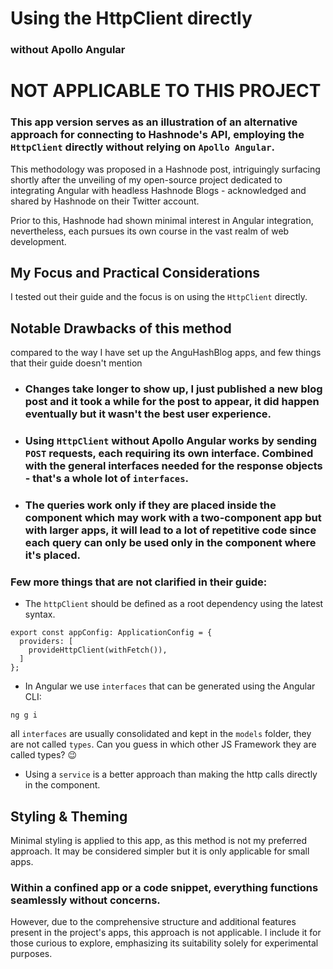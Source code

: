 # Using the HttpClient directly
### without Apollo Angular 

# NOT APPLICABLE TO THIS PROJECT

### This app version serves as an illustration of an alternative approach for connecting to Hashnode's API, employing the `HttpClient` directly without relying on `Apollo Angular`.

This methodology was proposed in a Hashnode post, intriguingly surfacing shortly after the unveiling of my open-source project dedicated to integrating Angular with headless Hashnode Blogs -  acknowledged and shared by Hashnode on their Twitter account.

Prior to this, Hashnode had shown minimal interest in Angular integration, nevertheless, each pursues its own course in the vast realm of web development.

## My Focus and Practical Considerations

I tested out their guide and the focus is on using the `HttpClient` directly.

## Notable Drawbacks of this method 
compared to the way I have set up the AnguHashBlog apps, and few things that their guide doesn't mention
- ### Changes take longer to show up, I just published a new blog post and it took a while for the post to appear, it did happen eventually but it wasn't the best user experience.
- ### Using `HttpClient` without Apollo Angular works by sending `POST` requests, each requiring its own interface. Combined with the general interfaces needed for the response objects - that's a whole lot of `interfaces`.
- ### The queries work only if they are placed inside the component which may work with a two-component app but with larger apps, it will lead to a lot of repetitive code since each query can only be used only in the component where it's placed.

### Few more things that are not clarified in their guide:

- The `httpClient` should be defined as a root dependency using the latest syntax.
```
export const appConfig: ApplicationConfig = {
  providers: [
    provideHttpClient(withFetch()),
  ]
};
```

- In Angular we use `interfaces` that can be generated using the Angular CLI:
```
ng g i
```

all `interfaces` are usually consolidated and kept in the `models` folder, they are not called `types`. Can you guess in which other JS Framework they are called types? 😉
- Using a `service` is a better approach than making the http calls directly in the component.

## Styling & Theming 

Minimal styling is applied to this app, as this method is not my preferred approach. It may be considered simpler but it is only applicable for small apps.

### Within a confined app or a code snippet, everything functions seamlessly without concerns. 

However, due to the comprehensive structure and additional features present in the project's apps, this approach is not applicable. I include it for those curious to explore, emphasizing its suitability solely for experimental purposes.





